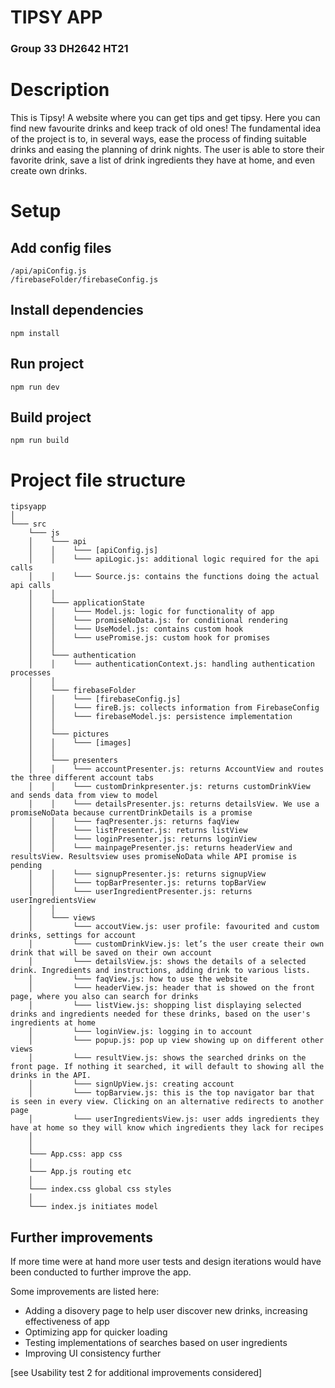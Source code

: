 # TIPSY APP 
### Group 33 DH2642 HT21

# Description

This is Tipsy! A website where you can get tips and get tipsy. Here you can find new favourite drinks and keep track of old ones! The fundamental idea of the project is to, in several ways, ease the process of finding suitable drinks and easing the planning of drink nights. The user is able to store their favorite drink, save a list of drink ingredients they have at home, and even create own drinks. 


# Setup

## Add config files
 
    /api/apiConfig.js
    /firebaseFolder/firebaseConfig.js

## Install dependencies

    npm install

## Run project

    npm run dev

## Build project

    npm run build




# Project file structure

```
tipsyapp
│
└─── src
    └─── js
    │    └─── api
    │    │    └─── [apiConfig.js]
    │    │    └─── apiLogic.js: additional logic required for the api calls
    │    │    └─── Source.js: contains the functions doing the actual api calls
    │    │
    │    └─── applicationState
    │    │    └─── Model.js: logic for functionality of app
    │    │    └─── promiseNoData.js: for conditional rendering
    │    │    └─── UseModel.js: contains custom hook
    │    │    └─── usePromise.js: custom hook for promises
    │    │
    │    └─── authentication
    │    │    └─── authenticationContext.js: handling authentication processes
    │    │
    │    └─── firebaseFolder
    │    │    └─── [firebaseConfig.js]
    │    │    └─── fireB.js: collects information from FirebaseConfig
    │    │    └─── firebaseModel.js: persistence implementation
    │    │
    │    └─── pictures
    │    │    └─── [images]
    │    │
    │    └─── presenters
    │    │    └─── accountPresenter.js: returns AccountView and routes the three different account tabs
    │    │    └─── customDrinkpresenter.js: returns customDrinkView and sends data from view to model
    │    │    └─── detailsPresenter.js: returns detailsView. We use a promiseNoData because currentDrinkDetails is a promise
    │    │    └─── faqPresenter.js: returns faqView
    │    │    └─── listPresenter.js: returns listView
    │    │    └─── loginPresenter.js: returns loginView
    │    │    └─── mainpagePresenter.js: returns headerView and resultsView. Resultsview uses promiseNoData while API promise is pending
    │    │    └─── signupPresenter.js: returns signupView
    │    │    └─── topBarPresenter.js: returns topBarView
    │    │    └─── userIngredientPresenter.js: returns userIngredientsView
    │    │
    │    └─── views
    │         └─── accoutView.js: user profile: favourited and custom drinks, settings for account
    │         └─── customDrinkView.js: let’s the user create their own drink that will be saved on their own account
    │         └─── detailsView.js: shows the details of a selected drink. Ingredients and instructions, adding drink to various lists.
    │         └─── faqView.js: how to use the website
    │         └─── headerView.js: header that is showed on the front page, where you also can search for drinks
    │         └─── listView.js: shopping list displaying selected drinks and ingredients needed for these drinks, based on the user's ingredients at home
    │         └─── loginView.js: logging in to account
    │         └─── popup.js: pop up view showing up on different other views
    │         └─── resultView.js: shows the searched drinks on the front page. If nothing it searched, it will default to showing all the drinks in the API.
    │         └─── signUpView.js: creating account
    │         └─── topBarview.js: this is the top navigator bar that is seen in every view. Clicking on an alternative redirects to another page
    │         └─── userIngredientsView.js: user adds ingredients they have at home so they will know which ingredients they lack for recipes
    │
    │    
    └─── App.css: app css
    │
    └─── App.js routing etc
    │
    └─── index.css global css styles
    │
    └─── index.js initiates model

```


## Further improvements

If more time were at hand more user tests and design iterations would have been conducted to further improve the app. 

Some improvements are listed here:

- Adding a disovery page to help user discover new drinks, increasing effectiveness of app
- Optimizing app for quicker loading
- Testing implementations of searches based on user ingredients
- Improving UI consistency further

[see Usability test 2 for additional improvements considered]


